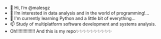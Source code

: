 - 👋 Hi, I’m @malesgz
- 👀 I’m interested in data analysis and in the world of programming!...
- 🌱 I'm currently learning Python and a little bit of everything...
- 📫 Study of multiplatform software development and systems analysis.
- Oh!!!!!!!!!!!!!!! And this is my repo✨✨✨✨✨✨✨✨✨✨

<!---
malesgz/malesgz is a ✨ special ✨ repository because its `README.md` (this file) appears on your GitHub profile.
You can click the Preview link to take a look at your changes.
--->
